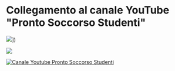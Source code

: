 # Collegamento al canale YouTube "Pronto Soccorso Studenti"

[<img src="Immagini/icona_canale.png">]([https://www.youtube.com/channel/UCbPZP1NdbHJ8ZCrzPoYSNLw)])

[<img src="path/to/image.png">](https://link-to-your-URL/)



[![Canale Youtube Pronto Soccorso Studenti](Immagini/icona_canale.png)](https://www.youtube.com/channel/UCbPZP1NdbHJ8ZCrzPoYSNLw)
